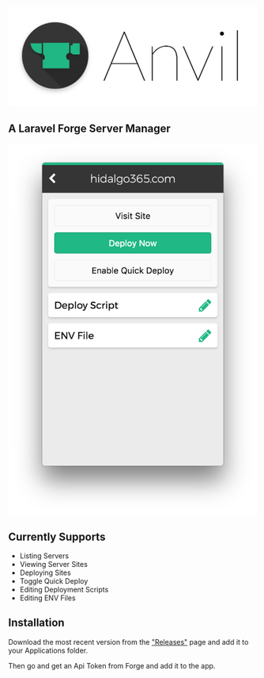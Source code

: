 <p align="center">
  <img src="icons/title.png">
</p>

## A Laravel Forge Server Manager

<p align="center">
  <img src="shot.png">
</p>

## Currently Supports

- Listing Servers
- Viewing Server Sites
- Deploying Sites
- Toggle Quick Deploy
- Editing Deployment Scripts
- Editing ENV Files

## Installation

Download the most recent version from the ["Releases"](https://github.com/phppirate/attendant/releases) page and add it to your Applications folder.

Then go and get an Api Token from Forge and add it to the app.